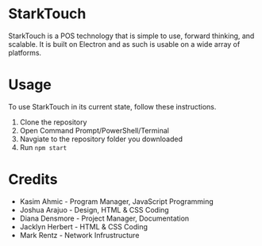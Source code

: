 # StarkTouch
StarkTouch is a POS technology that is simple to use, forward thinking, and scalable. It is built on Electron and as such is usable on a wide array of platforms.

# Usage
To use StarkTouch in its current state, follow these instructions.
1. Clone the repository
2. Open Command Prompt/PowerShell/Terminal
3. Navgiate to the repository folder you downloaded
4. Run `npm start`

# Credits
* Kasim Ahmic - Program Manager, JavaScript Programming
* Joshua Arajuo - Design, HTML & CSS Coding
* Diana Densmore - Project Manager, Documentation
* Jacklyn Herbert - HTML & CSS Coding
* Mark Rentz - Network Infrustructure